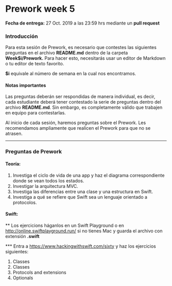 # Prework week 5

**Fecha de entrega:** 27 Oct. 2019 a las 23:59 hrs mediante un **pull request**

### Introducción 

Para esta sesión de Prework, es necesario que contestes las siguientes preguntas en el archivo **README.md** dentro de la carpeta **Week$i/Prework.** Para hacer esto, necesitarás usar un editor de Markdown o tu editor de texto favorito. 

**$i** equivale al número de semana en la cual nos encontramos. 

#### **Notas importantes** 

Las preguntas deberán ser respondidas de manera individual, es decir, cada estudiante deberá tener contestado la serie de preguntas dentro del  archivo **README.md**. Sin embargo, es completamente válido que trabajen en equipo para contestarlas. 

Al inicio de cada sesión, haremos preguntas sobre el Prework. Les recomendamos ampliamente que realicen el Prework para que no se atrasen. 

---

### Preguntas de Prework 

#### Teoría: 

1. Investiga el ciclo de vida de una app y haz el diagrama correspondiente donde se vean todos los estados. 
2. Investigar la arquitectura MVC.
3. Investiga las diferencias entre una clase y una estructura en Swift. 
4. Investiga a qué se refiere que Swift sea un lenguaje orientado a protocolos.

#### Swift: 

** Los ejercicions háganlos en un Swift Playground o en http://online.swiftplayground.run/ si no tienes Mac y guarda el archivo con extensión **.swift**

*** Entra a https://www.hackingwithswift.com/sixty y haz los ejercicios siguientes:

1. Classes 
2. Classes
3. Protocols and extensions 
4. Optionals